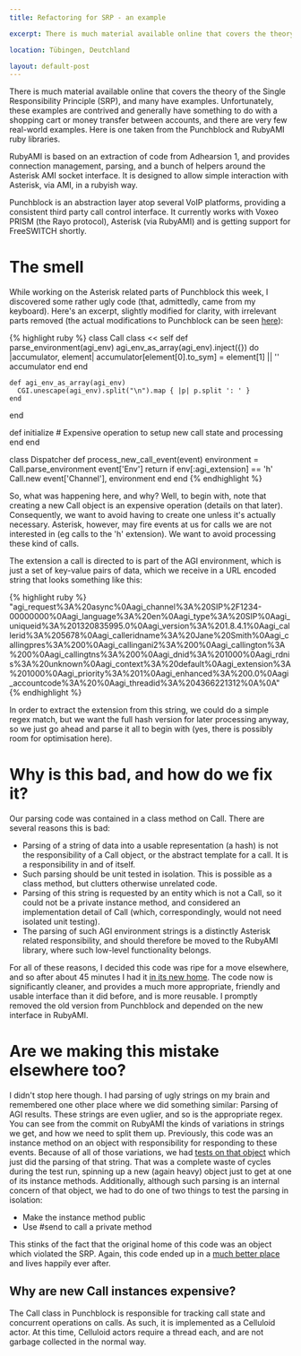 ```yaml
---
title: Refactoring for SRP - an example

excerpt: There is much material available online that covers the theory of the Single Responsibility Principle (SRP), but few real world examples. Here's one taken from a medium size open-source codebase just this week.

location: Tübingen, Deutchland

layout: default-post
---
```


There is much material available online that covers the theory of the Single Responsibility Principle (SRP), and many have examples. Unfortunately, these examples are contrived and generally have something to do with a shopping cart or money transfer between accounts, and there are very few real-world examples. Here is one taken from the Punchblock and RubyAMI ruby libraries.

RubyAMI is based on an extraction of code from Adhearsion 1, and provides connection management, parsing, and a bunch of helpers around the Asterisk AMI socket interface. It is designed to allow simple interaction with Asterisk, via AMI, in a rubyish way.

Punchblock is an abstraction layer atop several VoIP platforms, providing a consistent third party call control interface. It currently works with Voxeo PRISM (the Rayo protocol), Asterisk (via RubyAMI) and is getting support for FreeSWITCH shortly.

# The smell

While working on the Asterisk related parts of Punchblock this week, I discovered some rather ugly code (that, admittedly, came from my keyboard). Here's an excerpt, slightly modified for clarity, with irrelevant parts removed (the actual modifications to Punchblock can be seen [here](https://github.com/adhearsion/punchblock/commit/85c992b5251bf04a31def1455fc0ddeb03fb716b)):

{% highlight ruby %}
class Call
  class << self
    def parse_environment(agi_env)
      agi_env_as_array(agi_env).inject({}) do |accumulator, element|
        accumulator[element[0].to_sym] = element[1] || ''
        accumulator
      end
    end

    def agi_env_as_array(agi_env)
      CGI.unescape(agi_env).split("\n").map { |p| p.split ': ' }
    end
  end

  def initialize
    # Expensive operation to setup new call state and processing
  end
end

class Dispatcher
  def process_new_call_event(event)
    environment = Call.parse_environment event['Env']
    return if env[:agi_extension] == 'h'
    Call.new event['Channel'], environment
  end
end
{% endhighlight %}

So, what was happening here, and why? Well, to begin with, note that creating a new Call object is an expensive operation (details on that later). Consequently, we want to avoid having to create one unless it's actually necessary. Asterisk, however, may fire events at us for calls we are not interested in (eg calls to the 'h' extension). We want to avoid processing these kind of calls.

The extension a call is directed to is part of the AGI environment, which is just a set of key-value pairs of data, which we receive in a URL encoded string that looks something like this:

{% highlight ruby %}
"agi_request%3A%20async%0Aagi_channel%3A%20SIP%2F1234-00000000%0Aagi_language%3A%20en%0Aagi_type%3A%20SIP%0Aagi_uniqueid%3A%201320835995.0%0Aagi_version%3A%201.8.4.1%0Aagi_callerid%3A%205678%0Aagi_calleridname%3A%20Jane%20Smith%0Aagi_callingpres%3A%200%0Aagi_callingani2%3A%200%0Aagi_callington%3A%200%0Aagi_callingtns%3A%200%0Aagi_dnid%3A%201000%0Aagi_rdnis%3A%20unknown%0Aagi_context%3A%20default%0Aagi_extension%3A%201000%0Aagi_priority%3A%201%0Aagi_enhanced%3A%200.0%0Aagi_accountcode%3A%20%0Aagi_threadid%3A%204366221312%0A%0A"
{% endhighlight %}

In order to extract the extension from this string, we could do a simple regex match, but we want the full hash version for later processing anyway, so we just go ahead and parse it all to begin with (yes, there is possibly room for optimisation here).

# Why is this bad, and how do we fix it?

Our parsing code was contained in a class method on Call. There are several reasons this is bad:

* Parsing of a string of data into a usable representation (a hash) is not the responsibility of a Call object, or the abstract template for a call. It is a responsibility in and of itself.
* Such parsing should be unit tested in isolation. This is possible as a class method, but clutters otherwise unrelated code.
* Parsing of this string is requested by an entity which is not a Call, so it could not be a private instance method, and considered an implementation detail of Call (which, correspondingly, would not need isolated unit testing).
* The parsing of such AGI environment strings is a distinctly Asterisk related responsibility, and should therefore be moved to the RubyAMI library, where such low-level functionality belongs.

For all of these reasons, I decided this code was ripe for a move elsewhere, and so after about 45 minutes I had it [in its new home](https://github.com/adhearsion/ruby_ami/commit/e538c274d4e0478a2feedb9ab97e95366f2b612a#L3L-1). The code now is significantly cleaner, and provides a much more appropriate, friendly and usable interface than it did before, and is more reusable. I promptly removed the old version from Punchblock and depended on the new interface in RubyAMI.

# Are we making this mistake elsewhere too?

I didn't stop here though. I had parsing of ugly strings on my brain and remembered one other place where we did something similar: Parsing of AGI results. These strings are even uglier, and so is the appropriate regex. You can see from the commit on RubyAMI the kinds of variations in strings we get, and how we need to split them up. Previously, this code was an instance method on an object with responsibility for responding to these events. Because of all of those variations, we had [tests on that object](https://github.com/adhearsion/punchblock/commit/85c992b5251bf04a31def1455fc0ddeb03fb716b) which just did the parsing of that string. That was a complete waste of cycles during the test run, spinning up a new (again heavy) object just to get at one of its instance methods. Additionally, although such parsing is an internal concern of that object, we had to do one of two things to test the parsing in isolation:

* Make the instance method public
* Use #send to call a private method

This stinks of the fact that the original home of this code was an object which violated the SRP. Again, this code ended up in a [much better place](https://github.com/adhearsion/ruby_ami/commit/e538c274d4e0478a2feedb9ab97e95366f2b612a#L2L-1) and lives happily ever after.

## Why are new Call instances expensive?

The Call class in Punchblock is responsible for tracking call state and concurrent operations on calls. As such, it is implemented as a Celluloid actor. At this time, Celluloid actors require a thread each, and are not garbage collected in the normal way.
